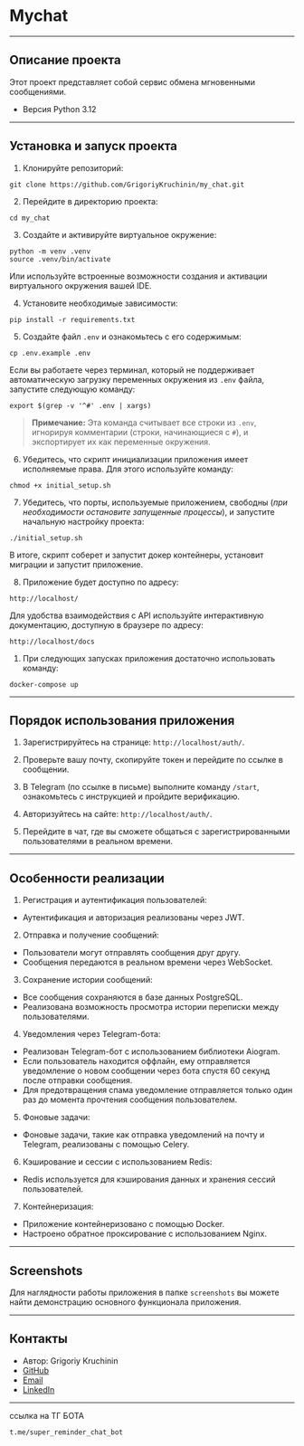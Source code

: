# Mychat
***
## Описание проекта

Этот проект представляет собой cервис обмена мгновенными сообщениями.

- Версия Python 3.12

***
## Установка и запуск проекта

1. Клонируйте репозиторий:
```
git clone https://github.com/GrigoriyKruchinin/my_chat.git
```

2. Перейдите в директорию проекта:

```
cd my_chat
```

3. Создайте и активируйте виртуальное окружение:

```
python -m venv .venv
source .venv/bin/activate
```

Или используйте встроенные возможности создания и активации виртуального окружения вашей IDE.

4. Установите необходимые зависимости:

```
pip install -r requirements.txt
```

5. Создайте файл `.env` и ознакомьтесь с его содержимым:

```
cp .env.example .env
```

Если вы работаете через терминал, который не поддерживает автоматическую загрузку переменных окружения из `.env` файла, запустите следующую команду:

```
export $(grep -v '^#' .env | xargs)
```

> **Примечание:** Эта команда считывает все строки из `.env`, игнорируя комментарии (строки, начинающиеся с `#`), и экспортирует их как переменные окружения.

6. Убедитесь, что скрипт инициализации приложения имеет исполняемые права. Для этого используйте команду:

```
chmod +x initial_setup.sh
```

7. Убедитесь, что порты, используемые приложением, свободны (*при необходимости остановите запущенные процессы*), и запустите начальную настройку проекта:

```
./initial_setup.sh
```

В итоге, скрипт соберет и запустит докер контейнеры, установит миграции и запустит приложение.

8. Приложение будет доступно по адресу:

```
http://localhost/
```

Для удобства взаимодействия с API используйте интерактивную документацию, доступную в браузере по адресу:

```
http://localhost/docs
```

1. При следующих запусках приложения достаточно использовать команду:

```
docker-compose up
```

***

## Порядок использования приложения

1. Зарегистрируйтесь на странице: `http://localhost/auth/`.

2. Проверьте вашу почту, скопируйте токен и перейдите по ссылке в сообщении.

3. В Telegram (по ссылке в письме) выполните команду `/start`, ознакомьтесь с инструкцией и пройдите верификацию.

4. Авторизуйтесь на сайте: `http://localhost/auth/`.

5. Перейдите в чат, где вы сможете общаться с зарегистрированными пользователями в реальном времени.

***

## Особенности реализации

1. Регистрация и аутентификация пользователей:

- Аутентификация и авторизация реализованы через JWT.

2. Отправка и получение сообщений:

- Пользователи могут отправлять сообщения друг другу.
- Сообщения передаются в реальном времени через WebSocket.

3. Сохранение истории сообщений:

- Все сообщения сохраняются в базе данных PostgreSQL.
- Реализована возможность просмотра истории переписки между пользователями.

4. Уведомления через Telegram-бота:

- Реализован Telegram-бот с использованием библиотеки Aiogram.
- Если пользователь находится оффлайн, ему отправляется уведомление о новом сообщении через бота спустя 60 секунд после отправки сообщения.
- Для предотвращения спама уведомление отправляется только один раз до момента прочтения сообщения пользователем.

5. Фоновые задачи:

- Фоновые задачи, такие как отправка уведомлений на почту и Telegram, реализованы с помощью Celery.

6. Кэширование и сессии с использованием Redis:

- Redis используется для кэширования данных и хранения сессий пользователей.

7. Контейнеризация:

- Приложение контейнеризовано с помощью Docker.
- Настроено обратное проксирование с использованием Nginx.

***
## Screenshots

Для наглядности работы приложения в папке `screenshots` вы можете найти демонстрацию основного функционала приложения.
***

## Контакты
- Автор: Grigoriy Kruchinin
- [GitHub](https://github.com/GrigoriyKruchinin)
- [Email](gkruchinin75@gmail.com)
- [LinkedIn](https://www.linkedin.com/in/grigoriy-kruchinin/)

***


ссылка на ТГ БОТА 
```
t.me/super_reminder_chat_bot
```